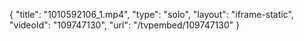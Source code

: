 {
    "title": "1010592106_1.mp4",
    "type": "solo",
    "layout": "iframe-static",
    "videoId": "109747130",
    "url": "\/tvpembed\/109747130"
}